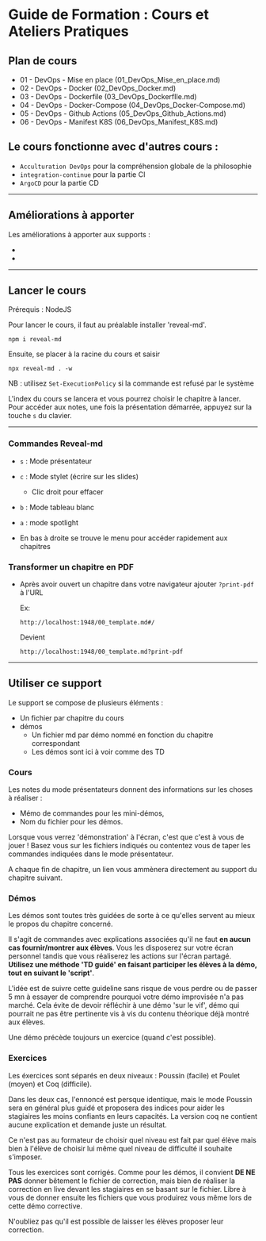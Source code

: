 # Guide de Formation : Cours et Ateliers Pratiques

## Plan de cours

- 01 - DevOps - Mise en place (01_DevOps_Mise_en_place.md)
- 02 - DevOps - Docker (02_DevOps_Docker.md)
- 03 - DevOps - Dockerfile (03_DevOps_DockerfIle.md)
- 04 - DevOps - Docker-Compose (04_DevOps_Docker-Compose.md)
- 05 - DevOps - Github Actions (05_DevOps_Github_Actions.md)
- 06 - DevOps - Manifest K8S (06_DevOps_Manifest_K8S.md)

## Le cours fonctionne avec d'autres cours :

- `Acculturation DevOps` pour la compréhension globale de la philosophie
- `integration-continue` pour la partie CI
- `ArgoCD` pour la partie CD

---

## Améliorations à apporter

Les améliorations à apporter aux supports :

-
-

---

## Lancer le cours

Prérequis : NodeJS

Pour lancer le cours, il faut au préalable installer 'reveal-md'.

```shell
npm i reveal-md
```

Ensuite, se placer à la racine du cours et saisir

```shell
npx reveal-md . -w 
```

NB : utilisez `Set-ExecutionPolicy` si la commande est refusé par le système

L'index du cours se lancera et vous pourrez choisir le chapitre à lancer.
Pour accéder aux notes, une fois la présentation démarrée, appuyez sur la touche `s` du clavier.

---

### Commandes Reveal-md

- `s` : Mode présentateur
- `c` : Mode stylet (écrire sur les slides)
  - Clic droit pour effacer
- `b` : Mode tableau blanc
- `a` : mode spotlight

- En bas à droite se trouve le menu pour accéder rapidement aux chapitres

### Transformer un chapitre en PDF

- Après avoir ouvert un chapitre dans votre navigateur ajouter `?print-pdf` à l'URL

  Ex:
  
    `http://localhost:1948/00_template.md#/`

  Devient
  
    `http://localhost:1948/00_template.md?print-pdf`
  
---

## Utiliser ce support

Le support se compose de plusieurs éléments :

- Un fichier par chapitre du cours
- démos
  - Un fichier md par démo nommé en fonction du chapitre correspondant
  - Les démos sont ici à voir comme des TD

### Cours

Les notes du mode présentateurs donnent des informations sur les choses à réaliser :

- Mémo de commandes pour les mini-démos,
- Nom du fichier pour les démos.

Lorsque vous verrez 'démonstration' à l'écran, c'est que c'est à vous de jouer ! Basez vous sur les fichiers indiqués ou contentez vous de taper les commandes indiquées dans le mode présentateur.

A chaque fin de chapitre, un lien vous ammènera directement au support du chapitre suivant.

### Démos

Les démos sont toutes très guidées de sorte à ce qu'elles servent au mieux le propos du chapitre concerné.

Il s'agit de commandes avec explications associées qu'il ne faut **en aucun cas fournir/montrer aux élèves**. Vous les disposerez sur votre écran personnel tandis que vous réaliserez les actions sur l'écran partagé. **Utilisez une méthode 'TD guidé' en faisant participer les élèves à la démo, tout en suivant le 'script'**.

L'idée est de suivre cette guideline sans risque de vous perdre ou de passer 5 mn à essayer de comprendre pourquoi votre démo improvisée n'a pas marché.
Cela évite de devoir réfléchir à une démo 'sur le vif', démo qui pourrait ne pas être pertinente vis à vis du contenu théorique déjà montré aux élèves.

Une démo précède toujours un exercice (quand c'est possible).

### Exercices

Les éxercices sont séparés en deux niveaux : Poussin (facile) et Poulet (moyen) et Coq (difficile).

Dans les deux cas, l'ennoncé est persque identique, mais le mode Poussin sera en général plus guidé et proposera des indices pour aider les stagiaires les moins confiants en leurs capacités.
La version coq ne contient aucune explication et demande juste un résultat.

Ce n'est pas au formateur de choisir quel niveau est fait par quel élève mais bien à l'élève de choisir lui même quel niveau de difficulté il souhaite s'imposer.

Tous les exercices sont corrigés. Comme pour les démos, il convient **DE NE PAS** donner bêtement le fichier de correction, mais bien de réaliser la correction en live devant les stagiaires en se basant sur le fichier.
Libre à vous de donner ensuite les fichiers que vous produirez vous même lors de cette démo corrective.

N'oubliez pas qu'il est possible de laisser les élèves proposer leur correction.
